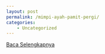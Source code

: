 ```yaml
---
layout: post
permalink: /mimpi-ayah-pamit-pergi/
categories:
    - Uncategorized
---
```


[Baca Selengkapnya](/05)